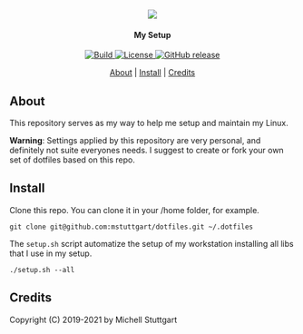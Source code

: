 <p align="center">
  <br>
  <a href="https://github.com/mstuttgart/dotfiles">
  <img src="https://emojipedia-us.s3.dualstack.us-west-1.amazonaws.com/thumbs/160/emojione/178/robot-face_1f916.png"></a>
</p>

<h4 align="center">My Setup</h4>

<p align="center">
  <a href="https://travis-ci.org/mstuttgart/dotfiles">
    <img src="https://img.shields.io/travis/mstuttgart/dotfiles/master.svg?style=flat-square" alt="Build">
  </a>
  <a href="https://github.com/mstuttgart/dotfiles/blob/master/LICENSE">
    <img src="https://img.shields.io/github/license/mstuttgart/dotfiles.svg?style=flat-square" alt="License">
  </a>
 <a href="https://github.com/mstuttgart/dotfiles/releases">
   <img alt="GitHub release" src="https://img.shields.io/github/tag/mstuttgart/dotfiles.svg?style=flat-square">
 </a>
</p>

<p align="center">
  <a href="#about">About</a> |
  <a href="#install">Install</a> |
  <a href="#credits">Credits</a>
</p>

## About

This repository serves as my way to help me setup and maintain my Linux. 

**Warning**: Settings applied by this repository are very personal, and definitely not suite everyones needs. I suggest to create or fork your own set of dotfiles based on this repo.

## Install

Clone this repo. You can clone it in your /home folder, for example.

```
git clone git@github.com:mstuttgart/dotfiles.git ~/.dotfiles
```

The `setup.sh` script automatize the setup of my workstation installing all libs that I use in my setup.

```
./setup.sh --all
```

## Credits

Copyright (C) 2019-2021 by Michell Stuttgart
